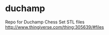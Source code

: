 duchamp
=======

Repo for Duchamp Chess Set STL files http://www.thingiverse.com/thing:305639/#files
